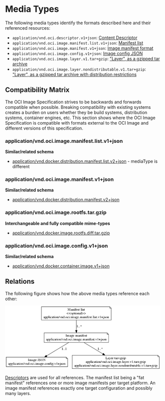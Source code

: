 # Media Types

The following media types identify the formats described here and their referenced resources:

- `application/vnd.oci.descriptor.v1+json`: [Content Descriptor](descriptor.md)
- `application/vnd.oci.image.manifest.list.v1+json`: [Manifest list](manifest.md#manifest-list)
- `application/vnd.oci.image.manifest.v1+json`: [Image manifest format](manifest.md#image-manifest)
- `application/vnd.oci.image.config.v1+json`: [Image config JSON](config.md)
- `application/vnd.oci.image.layer.v1.tar+gzip`: ["Layer", as a gzipped tar archive](layer.md)
- `application/vnd.oci.image.layer.nondistributable.v1.tar+gzip`: ["Layer", as a gzipped tar archive with distribution restrictions](layer.md#non-distributable-layers)

## Compatibility Matrix

The OCI Image Specification strives to be backwards and forwards compatible when possible.
Breaking compatibility with existing systems creates a burden on users whether they be build systems, distribution systems, container engines, etc.
This section shows where the OCI Image Specification is compatible with formats external to the OCI Image and different versions of this specification.

### application/vnd.oci.image.manifest.list.v1+json

**Similar/related schema**

- [application/vnd.docker.distribution.manifest.list.v2+json](https://github.com/docker/distribution/blob/master/docs/spec/manifest-v2-2.md#manifest-list) - mediaType is different

### application/vnd.oci.image.manifest.v1+json

**Similar/related schema**

- [application/vnd.docker.distribution.manifest.v2+json](https://github.com/docker/distribution/blob/master/docs/spec/manifest-v2-2.md#image-manifest-field-descriptions)

### application/vnd.oci.image.rootfs.tar.gzip

**Interchangeable and fully compatible mime-types**

- [application/vnd.docker.image.rootfs.diff.tar.gzip](https://github.com/docker/docker/blob/master/image/spec/v1.md#creating-an-image-filesystem-changeset)

### application/vnd.oci.image.config.v1+json

**Similar/related schema**

- [application/vnd.docker.container.image.v1+json](https://github.com/docker/docker/blob/master/image/spec/v1.md#image-json-description)

## Relations

The following figure shows how the above media types reference each other:

![](img/media-types.png)

[Descriptors](descriptor.md) are used for all references.
The manifest list being a "fat manifest" references one or more image manifests per target platform. An image manifest references exactly one target configuration and possibly many layers.
